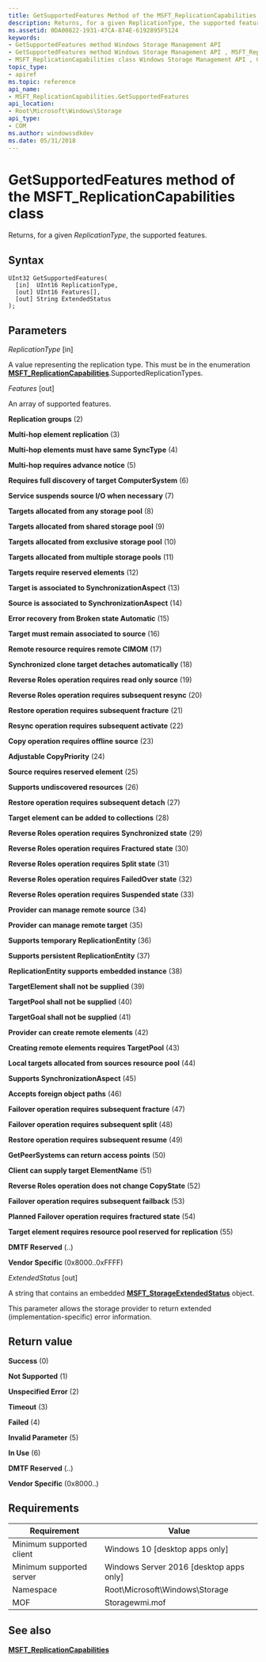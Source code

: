```yaml
---
title: GetSupportedFeatures Method of the MSFT_ReplicationCapabilities Class
description: Returns, for a given ReplicationType, the supported features.
ms.assetid: 0DA00822-1931-47CA-874E-6192895F5124
keywords:
- GetSupportedFeatures method Windows Storage Management API
- GetSupportedFeatures method Windows Storage Management API , MSFT_ReplicationCapabilities class
- MSFT_ReplicationCapabilities class Windows Storage Management API , GetSupportedFeatures method
topic_type:
- apiref
ms.topic: reference
api_name:
- MSFT_ReplicationCapabilities.GetSupportedFeatures
api_location:
- Root\Microsoft\Windows\Storage
api_type:
- COM
ms.author: windowssdkdev
ms.date: 05/31/2018
---
```


# GetSupportedFeatures method of the MSFT\_ReplicationCapabilities class

Returns, for a given *ReplicationType*, the supported features.

## Syntax


```mof
UInt32 GetSupportedFeatures(
  [in]  UInt16 ReplicationType,
  [out] UInt16 Features[],
  [out] String ExtendedStatus
);
```



## Parameters

 

*ReplicationType* \[in\]
 

A value representing the replication type. This must be in the enumeration [**MSFT\_ReplicationCapabilities**](msft-replicationcapabilities.md).SupportedReplicationTypes.

 

*Features* \[out\]
 

An array of supported features.

 

**Replication groups** (2)
 

**Multi-hop element replication** (3)
 

**Multi-hop elements must have same SyncType** (4)
 

**Multi-hop requires advance notice** (5)
 

**Requires full discovery of target ComputerSystem** (6)
 

**Service suspends source I/O when necessary** (7)
 

**Targets allocated from any storage pool** (8)
 

**Targets allocated from shared storage pool** (9)
 

**Targets allocated from exclusive storage pool** (10)
 

**Targets allocated from multiple storage pools** (11)
 

**Targets require reserved elements** (12)
 

**Target is associated to SynchronizationAspect** (13)
 

**Source is associated to SynchronizationAspect** (14)
 

**Error recovery from Broken state Automatic** (15)
 

**Target must remain associated to source** (16)
 

**Remote resource requires remote CIMOM** (17)
 

**Synchronized clone target detaches automatically** (18)
 

**Reverse Roles operation requires read only source** (19)
 

**Reverse Roles operation requires subsequent resync** (20)
 

**Restore operation requires subsequent fracture** (21)
 

**Resync operation requires subsequent activate** (22)
 

**Copy operation requires offline source** (23)
 

**Adjustable CopyPriority** (24)
 

**Source requires reserved element** (25)
 

**Supports undiscovered resources** (26)
 

**Restore operation requires subsequent detach** (27)
 

**Target element can be added to collections** (28)
 

**Reverse Roles operation requires Synchronized state** (29)
 

**Reverse Roles operation requires Fractured state** (30)
 

**Reverse Roles operation requires Split state** (31)
 

**Reverse Roles operation requires FailedOver state** (32)
 

**Reverse Roles operation requires Suspended state** (33)
 

**Provider can manage remote source** (34)
 

**Provider can manage remote target** (35)
 

**Supports temporary ReplicationEntity** (36)
 

**Supports persistent ReplicationEntity** (37)
 

**ReplicationEntity supports embedded instance** (38)
 

**TargetElement shall not be supplied** (39)
 

**TargetPool shall not be supplied** (40)
 

**TargetGoal shall not be supplied** (41)
 

**Provider can create remote elements** (42)
 

**Creating remote elements requires TargetPool** (43)
 

**Local targets allocated from sources resource pool** (44)
 

**Supports SynchronizationAspect** (45)
 

**Accepts foreign object paths** (46)
 

**Failover operation requires subsequent fracture** (47)
 

**Failover operation requires subsequent split** (48)
 

**Restore operation requires subsequent resume** (49)
 

**GetPeerSystems can return access points** (50)
 

**Client can supply target ElementName** (51)
 

**Reverse Roles operation does not change CopyState** (52)
 

**Failover operation requires subsequent failback** (53)
 

**Planned Failover operation requires fractured state** (54)
 

**Target element requires resource pool reserved for replication** (55)
 

**DMTF Reserved** (..)
 

**Vendor Specific** (0x8000..0xFFFF)
   

*ExtendedStatus* \[out\]
 

A string that contains an embedded [**MSFT\_StorageExtendedStatus**](msft-storageextendedstatus.md) object.

This parameter allows the storage provider to return extended (implementation-specific) error information.

 

## Return value

 

**Success** (0)
 

**Not Supported** (1)
 

**Unspecified Error** (2)
 

**Timeout** (3)
 

**Failed** (4)
 

**Invalid Parameter** (5)
 

**In Use** (6)
 

**DMTF Reserved** (..)
 

**Vendor Specific** (0x8000..)
 

## Requirements



| Requirement | Value |
|-------------------------------------|-------------------------------------------------------------------------------------------|
| Minimum supported client | Windows 10 \[desktop apps only\]                                               |
| Minimum supported server | Windows Server 2016 \[desktop apps only\]                                      |
| Namespace                | Root\\Microsoft\\Windows\\Storage                                              |
| MOF                      |  Storagewmi.mof  |



## See also

 

[**MSFT\_ReplicationCapabilities**](msft-replicationcapabilities.md)
 

 

 





